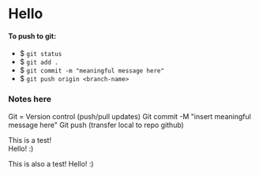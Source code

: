 # Hello

#### **To push to git:**
- $ `git status`
- $ `git add .`
- $ `git commit -m "meaningful message here"`
- $ `git push origin <branch-name>`

### **Notes here**
Git = Version control (push/pull updates)
Git commit -M "insert meaningful message here"
Git push (transfer local to repo github)

This is a test! <br>
Hello! :)

This is also a test!
Hello! :)
